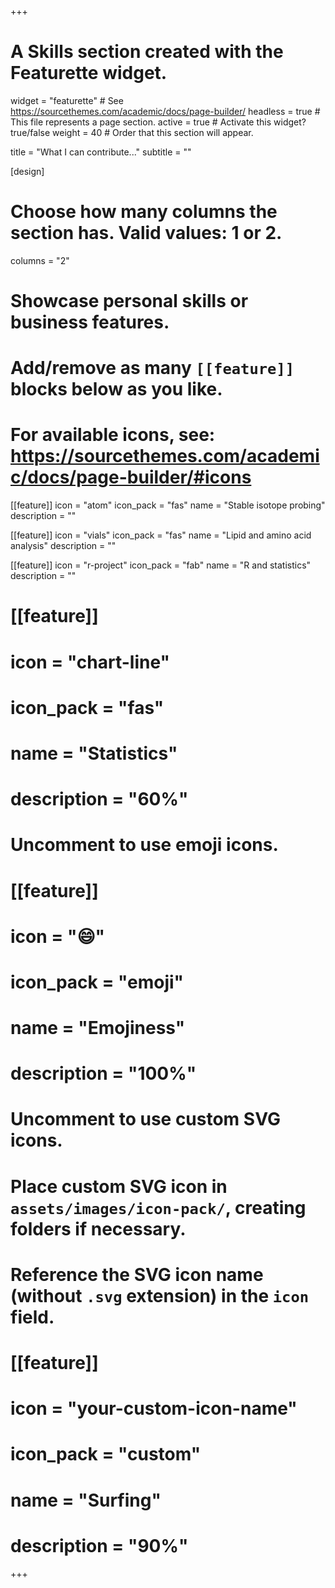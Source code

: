 +++
# A Skills section created with the Featurette widget.
widget = "featurette"  # See https://sourcethemes.com/academic/docs/page-builder/
headless = true  # This file represents a page section.
active = true  # Activate this widget? true/false
weight = 40  # Order that this section will appear.

title = "What I can contribute..."
subtitle = ""

[design]
  # Choose how many columns the section has. Valid values: 1 or 2.
  columns = "2"

# Showcase personal skills or business features.
# 
# Add/remove as many `[[feature]]` blocks below as you like.
# 
# For available icons, see: https://sourcethemes.com/academic/docs/page-builder/#icons

[[feature]]
  icon = "atom"
  icon_pack = "fas"
  name = "Stable isotope probing"
  description = ""
  
[[feature]]
  icon = "vials"
  icon_pack = "fas"
  name = "Lipid and amino acid analysis"
  description = ""

[[feature]]
  icon = "r-project"
  icon_pack = "fab"
  name = "R and statistics"
  description = ""
  
# [[feature]]
#   icon = "chart-line"
#   icon_pack = "fas"
#   name = "Statistics"
#   description = "60%"  
  

# Uncomment to use emoji icons.
# [[feature]]
#  icon = ":smile:"
#  icon_pack = "emoji"
#  name = "Emojiness"
#  description = "100%"  

# Uncomment to use custom SVG icons.
# Place custom SVG icon in `assets/images/icon-pack/`, creating folders if necessary.
# Reference the SVG icon name (without `.svg` extension) in the `icon` field.
# [[feature]]
#  icon = "your-custom-icon-name"
#  icon_pack = "custom"
#  name = "Surfing"
#  description = "90%"

+++
